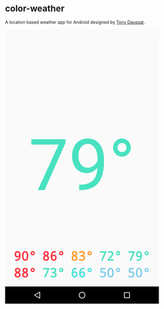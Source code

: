 # color-weather
A location based weather app for Android designed by [Tony Daussat](http://tonydaussat.com/).

<p align="center">
  <img src="https://github.com/zurche/color-weather/blob/master/current_sc.png" alt="Example Widget"/>
</p>
